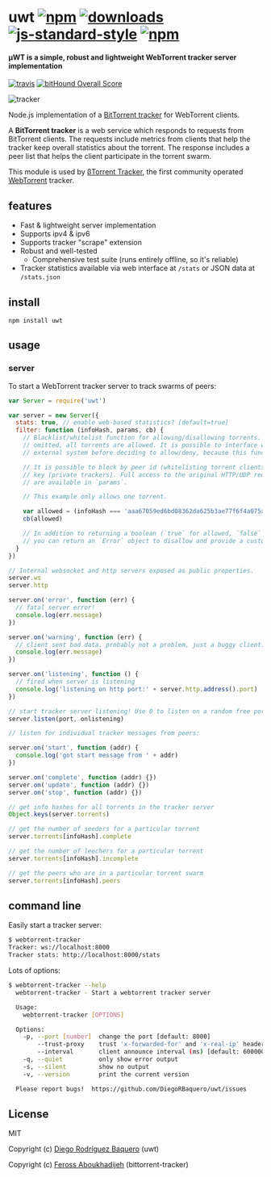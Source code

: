 # uwt  [![npm](https://img.shields.io/npm/v/uwt.svg)](https://npmjs.org/package/uwt) [![downloads](https://img.shields.io/npm/dm/uwt.svg)](https://npmjs.org/package/uwt) [![js-standard-style](https://img.shields.io/badge/code%20style-standard-brightgreen.svg)](http://standardjs.com/) [![npm](https://img.shields.io/npm/l/fb-messenger.svg)](LICENSE) 

#### µWT is a simple, robust and lightweight WebTorrent tracker server implementation
[![travis](https://img.shields.io/travis/DiegoRBaquero/uwt/master.svg)](https://travis-ci.org/DiegoRBaquero/uwt) [![bitHound Overall Score](https://www.bithound.io/github/DiegoRBaquero/uwt/badges/score.svg)](https://www.bithound.io/github/DiegoRBaquero/uwt)


![tracker](https://raw.githubusercontent.com/DiegoRBaquero/uwt/master/img.png)

Node.js implementation of a [BitTorrent tracker](https://wiki.theory.org/BitTorrentSpecification#Tracker_HTTP.2FHTTPS_Protocol) for WebTorrent clients.

A **BitTorrent tracker** is a web service which responds to requests from BitTorrent
clients. The requests include metrics from clients that help the tracker keep overall
statistics about the torrent. The response includes a peer list that helps the client
participate in the torrent swarm.

This module is used by [βTorrent Tracker](https://tracker.btorrent.xyz), the first community operated [WebTorrent](http://webtorrent.io) tracker.

## features

- Fast & lightweight server implementation
- Supports ipv4 & ipv6
- Supports tracker "scrape" extension
- Robust and well-tested
  - Comprehensive test suite (runs entirely offline, so it's reliable)
- Tracker statistics available via web interface at `/stats` or JSON data at `/stats.json`

## install

```
npm install uwt
```

## usage

### server

To start a WebTorrent tracker server to track swarms of peers:

```js
var Server = require('uwt')

var server = new Server({
  stats: true, // enable web-based statistics? [default=true]
  filter: function (infoHash, params, cb) {
    // Blacklist/whitelist function for allowing/disallowing torrents. If this option is
    // omitted, all torrents are allowed. It is possible to interface with a database or
    // external system before deciding to allow/deny, because this function is async.

    // It is possible to block by peer id (whitelisting torrent clients) or by secret
    // key (private trackers). Full access to the original HTTP/UDP request parameters
    // are available in `params`.

    // This example only allows one torrent.

    var allowed = (infoHash === 'aaa67059ed6bd08362da625b3ae77f6f4a075aaa')
    cb(allowed)

    // In addition to returning a boolean (`true` for allowed, `false` for disallowed),
    // you can return an `Error` object to disallow and provide a custom reason.
  }
})

// Internal websocket and http servers exposed as public properties.
server.ws
server.http

server.on('error', function (err) {
  // fatal server error!
  console.log(err.message)
})

server.on('warning', function (err) {
  // client sent bad data. probably not a problem, just a buggy client.
  console.log(err.message)
})

server.on('listening', function () {
  // fired when server is listening
  console.log('listening on http port:' + server.http.address().port)
})

// start tracker server listening! Use 0 to listen on a random free port.
server.listen(port, onlistening)

// listen for individual tracker messages from peers:

server.on('start', function (addr) {
  console.log('got start message from ' + addr)
})

server.on('complete', function (addr) {})
server.on('update', function (addr) {})
server.on('stop', function (addr) {})

// get info hashes for all torrents in the tracker server
Object.keys(server.torrents)

// get the number of seeders for a particular torrent
server.torrents[infoHash].complete

// get the number of leechers for a particular torrent
server.torrents[infoHash].incomplete

// get the peers who are in a particular torrent swarm
server.torrents[infoHash].peers
```

## command line

Easily start a tracker server:

```sh
$ webtorrent-tracker
Tracker: ws://localhost:8000
Tracker stats: http://localhost:8000/stats
```

Lots of options:

```sh
$ webtorrent-tracker --help
  webtorrent-tracker - Start a webtorrent tracker server

  Usage:
    webtorrent-tracker [OPTIONS]

  Options:
    -p, --port [number]  change the port [default: 8000]
        --trust-proxy    trust 'x-forwarded-for' and 'x-real-ip' headers from reverse proxy
        --interval       client announce interval (ms) [default: 600000]
    -q, --quiet          only show error output
    -s, --silent         show no output
    -v, --version        print the current version

  Please report bugs!  https://github.com/DiegoRBaquero/uwt/issues
```

## License

MIT

Copyright (c) [Diego Rodríguez Baquero](https://diegorbaquero.com) (uwt)

Copyright (c) [Feross Aboukhadijeh](http://feross.org) (bittorrent-tracker)
